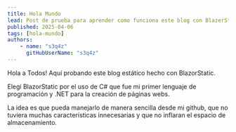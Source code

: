 ```yaml
---
title: Hola Mundo
lead: Post de prueba para aprender como funciona este blog con BlazerStatic.
published: 2025-04-06
tags: [hola-mundo]
authors:
    - name: "s3q4z"
      gitHubUserName: "s3q4z"
---
```


Hola a Todos! Aquí probando este blog estático hecho con BlazorStatic.

Elegí BlazorStatic por el uso de C# que fue mi primer lenguaje de programación y .NET para la creación de páginas webs.

La idea es que pueda manejarlo de manera sencilla desde mi github, que no tuviera muchas características innecesarias y que no inflaran el espacio de almacenamiento.